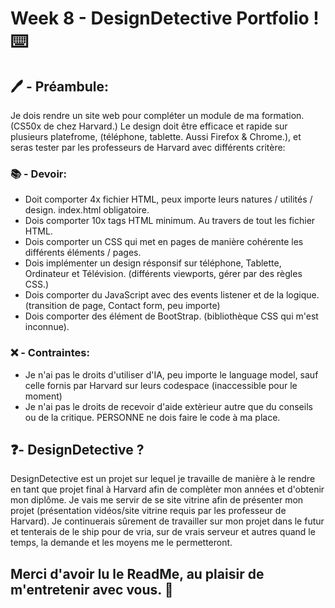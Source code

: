# Week 8 - DesignDetective Portfolio ! ⌨️

## 🖊️ - Préambule:

Je dois rendre un site web pour compléter un module de ma formation. (CS50x de chez Harvard.)
Le design doit être efficace et rapide sur plusieurs platefrome, (téléphone, tablette. Aussi Firefox & Chrome.), et seras tester par les professeurs de Harvard avec différents critère:

### 📚 - Devoir:
* Doit comporter 4x fichier HTML, peux importe leurs natures / utilités / design. index.html obligatoire.
* Dois comporter 10x tags HTML minimum. Au travers de tout les fichier HTML.
* Dois comporter un CSS qui met en pages de manière cohérente les différents éléments / pages.
* Dois implémenter un design résponsif sur téléphone, Tablette, Ordinateur et Télévision. (différents viewports, gérer par des règles CSS.)
* Dois comporter du JavaScript avec des events listener et de la logique. (transition de page, Contact form, peu importe)
* Dois comporter des élément de BootStrap. (bibliothèque CSS qui m'est inconnue).

### ❌ - Contraintes:
* Je n'ai pas le droits d'utiliser d'IA, peu importe le language model, sauf celle fornis par Harvard sur leurs codespace (inaccessible pour le moment)
* Je n'ai pas le droits de recevoir d'aide extèrieur autre que du conseils ou de la critique. PERSONNE ne dois faire le code à ma place.


## ❓- DesignDetective ?

DesignDetective est un projet sur lequel je travaille de manière à le rendre en tant que projet final à Harvard afin de complèter mon années et d'obtenir mon diplôme.
Je vais me servir de se site vitrine afin de présenter mon projet (présentation vidéos/site vitrine requis par les professeur de Harvard). Je continuerais sûrement de travailler sur mon projet dans le futur et tenterais de le ship pour de vria, sur de vrais serveur et autres quand le temps, la demande et les moyens me le permetteront.

## Merci d'avoir lu le ReadMe, au plaisir de m'entretenir avec vous. 🌈
